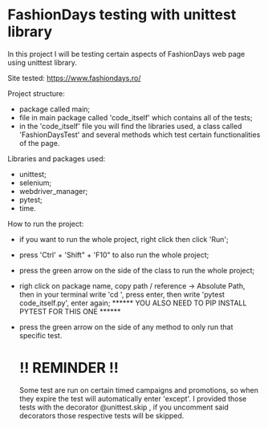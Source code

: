 # FashionDays testing with unittest library

In this project I will be testing certain aspects of FashionDays web page using unittest library.

Site tested: https://www.fashiondays.ro/

Project structure:
- package called main;
- file in main package called 'code_itself' which contains all of the tests;
- in the 'code_itself' file you will find the libraries used, a class called 'FashionDaysTest' and several methods which test certain functionalities of the page.

Libraries and packages used:
- unittest;
- selenium;
- webdriver_manager;
- pytest;
- time.

How to run the project:
- if you want to run the whole project, right click then click 'Run';
- press 'Ctrl' + 'Shift" + 'F10" to also run the whole project;
- press the green arrow on the side of the class to run the whole project;
- righ click on package name, copy path / reference -> Absolute Path, then in your terminal write 'cd <paste the Absolute Path>', press enter, then write  'pytest code_itself.py', enter again;  ****** YOU ALSO NEED TO PIP INSTALL PYTEST FOR THIS ONE ******
- press the green arrow on the side of any method to only run that specific test.
  
  # !! REMINDER !!
  Some test are run on certain timed campaigns and promotions, so when they expire the test will automatically enter 'except'.
  I provided those tests with the decorator @unittest.skip , if you uncomment said decorators those respective tests will be skipped.

